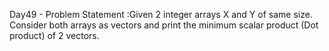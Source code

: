 Day49 - Problem Statement :Given 2 integer arrays X and Y of same size. Consider both arrays as vectors and print the minimum scalar product (Dot product) of 2 vectors.
